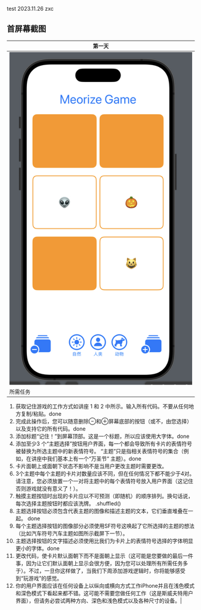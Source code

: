 test
2023.11.26 zxc

## 首屏幕截图

| 第一天 |
| --- | 
| ![1701276780766](images/readme/1701276780766.png) |
| 所需任务

1. 获取记住游戏的工作方式如讲座 1 和 2 中所示。输入所有代码。不要从任何地方复制/粘贴。done
2. 完成此操作后，您可以随意删除⊖和⊕屏幕底部的按钮（或不，由您选择）以及支持它的所有代码。done
3. 添加标题“记住！”到屏幕顶部。这是一个标题，所以应该使用大字体。done
4. 添加至少3 个“主题选择”按钮用户界面，每一个都会导致所有卡片的表情符号被替换为所选主题中的新表情符号。 “主题”只是指相关表情符号的集合（例如，在讲座中我们基本上有一个“万圣节“ 主题）。done
5. 卡片面朝上或面朝下状态不影响不是当用户更改主题时需要更改。
6. 3个主题中每个主题的卡片对数量应该不同，但在任何情况下都不能少于4对。请注意，您必须放置一个一对将主题中的每个表情符号放入用户界面（这记住否则游戏就没有意义了！）。
7. 触摸主题按钮时出现的卡片应以不可预测（即随机）的顺序排列。换句话说，每次选择主题按钮时都应该洗牌。
   .shuffled()
8. 主题选择按钮必须包含代表主题的图像和描述主题的文本，它们垂直堆叠在一起。 done
9. 每个主题选择按钮的图像部分必须使用SF符号这唤起了它所选择的主题的想法（比如汽车符号汽车主题如图所示截屏下一节）。
10. 主题选择按钮的文字描述必须使用比我们为卡片上的表情符号选择的字体明显更小的字体。done
11. 更改代码，使卡片默认面朝下而不是面朝上显示（这可能是您要做的最后一件事，因为让它们默认面朝上显示会很方便，因为您可以处理所有所需任务多于）。不过，一旦你这样做了，当我们下周添加游戏逻辑时，你将能够感受到“玩游戏”的感觉。
12. 你的用户界面应该在任何设备上以纵向或横向方式工作iPhone并且在浅色模式和深色模式下看起来都不错。这可能不需要您做任何工作（这是斯威夫特用户界面），但请务必尝试两种方向、深色和浅色模式以及各种尺寸的设备。|


